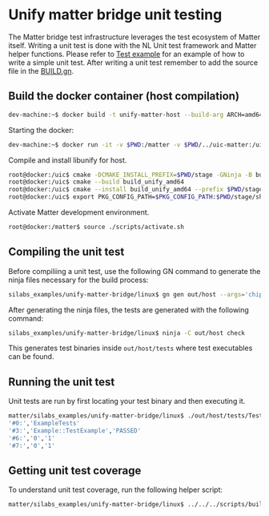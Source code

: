 # Unify matter bridge unit testing

The Matter bridge test infrastructure leverages the test ecosystem of Matter itself. Writing a unit test is done with the NL Unit test framework and Matter
helper functions. Please refer to [Test example](TestExample.cpp) for an example of how to write a simple unit test. After writing a unit test remember to add the source file in the [BUILD.gn](BUILD.gn).

## Build the docker container (host compilation)

```bash
dev-machine:~$ docker build -t unify-matter-host --build-arg ARCH=amd64 silabs_examples/unify-matter-bridge/docker/
```

Starting the docker:

```bash
dev-machine:~$ docker run -it -v $PWD:/matter -v $PWD/../uic-matter:/uic unify-matter-host
```

Compile and install libunify for host.

```bash
root@docker:/uic$ cmake -DCMAKE_INSTALL_PREFIX=$PWD/stage -GNinja -B build_unify_amd64/ -S components
root@docker:/uic$ cmake --build build_unify_amd64
root@docker:/uic$ cmake --install build_unify_amd64 --prefix $PWD/stage
root@docker:/uic$ export PKG_CONFIG_PATH=$PKG_CONFIG_PATH:$PWD/stage/share/pkgconfig
```

Activate Matter development environment.

```bash
root@docker:/matter$ source ./scripts/activate.sh
```

## Compiling the unit test

Before compiliing a unit test, use the following GN command to generate the ninja files necessary for the build process:

```bash
silabs_examples/unify-matter-bridge/linux$ gn gen out/host --args='chip_build_tests=true use_coverage=true'
```

After generating the ninja files, the tests are generated with the following command:

```bash
silabs_examples/unify-matter-bridge/linux$ ninja -C out/host check
```

This generates test binaries inside `out/host/tests` where test executables can
be found.

## Running the unit test

Unit tests are run by first locating your test binary and then executing it.

```bash
matter/silabs_examples/unify-matter-bridge/linux$ ./out/host/tests/TestExample
'#0:','ExampleTests'
'#3:','Example::TestExample','PASSED'
'#6:','0','1'
'#7:','0','1'
```

## Getting unit test coverage

To understand unit test coverage, run the following helper script:

```bash
matter/silabs_examples/unify-matter-bridge/linux$ ../../../scripts/build_coverage.sh --output_root out/host
```
